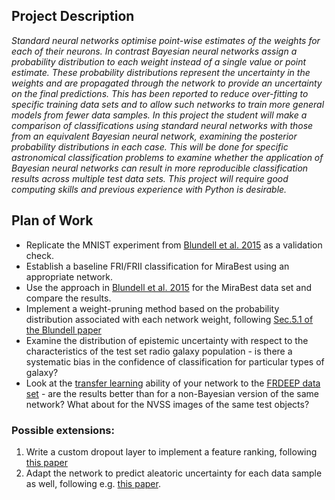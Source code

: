 
## Project Description

*Standard neural networks optimise point-wise estimates of the weights for each of their neurons. In contrast Bayesian neural networks assign a probability distribution to each weight instead of a single value or point estimate. These probability distributions represent the uncertainty in the weights and are propagated through the network to provide an uncertainty on the final predictions. This has been reported to reduce over-fitting to specific training data sets and to allow such networks to train more general models from fewer data samples. In this project the student will make a comparison of classifications using standard neural networks with those from an equivalent Bayesian neural network, examining the posterior probability distributions in each case. This will be done for specific astronomical classification problems to examine whether the application of Bayesian neural networks can result in more reproducible classification results across multiple test data sets.  This project will require good computing skills and previous experience with Python is desirable.*


## Plan of Work

- Replicate the MNIST experiment from [Blundell et al. 2015](https://arxiv.org/pdf/1505.05424.pdf) as a validation check.
- Establish a baseline FRI/FRII classification for MiraBest using an appropriate network.
- Use the approach in [Blundell et al. 2015](https://arxiv.org/pdf/1505.05424.pdf) for the MiraBest data set and compare the results.
- Implement a weight-pruning method based on the probability distribution associated with each network weight, following [Sec.5.1 of the Blundell paper](https://arxiv.org/pdf/1505.05424.pdf)
- Examine the distribution of epistemic uncertainty with respect to the characteristics of the test set radio galaxy population - is there a systematic bias in the confidence of classification for particular types of galaxy?
- Look at the [transfer learning](https://arxiv.org/pdf/1903.11921.pdf) ability of your network to the [FRDEEP data set](https://github.com/HongmingTang060313/FR-DEEP) - are the results better than for a non-Bayesian version of the same network? What about for the NVSS images of the same test objects?


### Possible extensions:

 1. Write a custom dropout layer to implement a feature ranking, following [this paper](https://arxiv.org/pdf/1712.08645.pdf)
 2. Adapt the network to predict aleatoric uncertainty for each data sample as well, following e.g. [this paper]( https://arxiv.org/pdf/2005.07174.pdf).
